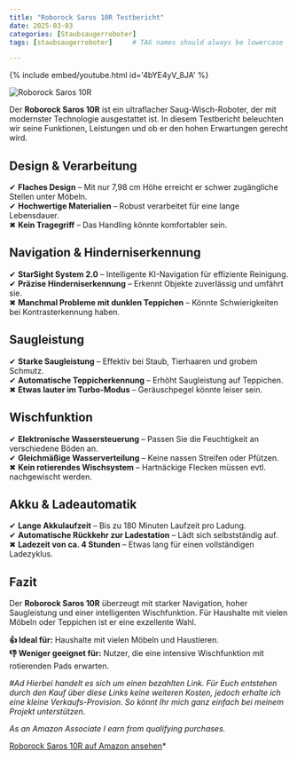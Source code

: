 ```yaml
---
title: "Roborock Saros 10R Testbericht"
date: 2025-03-03
categories: [Staubsaugerroboter]
tags: [staubsaugerroboter]     # TAG names should always be lowercase

---
```


{% include embed/youtube.html id='4bYE4yV_8JA' %}

![Roborock Saros 10R](https://m.media-amazon.com/images/I/71HJ5UqzgXL._AC_SL1500_.jpg)

Der **Roborock Saros 10R** ist ein ultraflacher Saug-Wisch-Roboter, der mit modernster Technologie ausgestattet ist. In diesem Testbericht beleuchten wir seine Funktionen, Leistungen und ob er den hohen Erwartungen gerecht wird.

## Design & Verarbeitung

✔ **Flaches Design** – Mit nur 7,98 cm Höhe erreicht er schwer zugängliche Stellen unter Möbeln.  
✔ **Hochwertige Materialien** – Robust verarbeitet für eine lange Lebensdauer.  
✖ **Kein Tragegriff** – Das Handling könnte komfortabler sein.

## Navigation & Hinderniserkennung

✔ **StarSight System 2.0** – Intelligente KI-Navigation für effiziente Reinigung.  
✔ **Präzise Hinderniserkennung** – Erkennt Objekte zuverlässig und umfährt sie.  
✖ **Manchmal Probleme mit dunklen Teppichen** – Könnte Schwierigkeiten bei Kontrasterkennung haben.

## Saugleistung

✔ **Starke Saugleistung** – Effektiv bei Staub, Tierhaaren und grobem Schmutz.  
✔ **Automatische Teppicherkennung** – Erhöht Saugleistung auf Teppichen.  
✖ **Etwas lauter im Turbo-Modus** – Geräuschpegel könnte leiser sein.

## Wischfunktion

✔ **Elektronische Wassersteuerung** – Passen Sie die Feuchtigkeit an verschiedene Böden an.  
✔ **Gleichmäßige Wasserverteilung** – Keine nassen Streifen oder Pfützen.  
✖ **Kein rotierendes Wischsystem** – Hartnäckige Flecken müssen evtl. nachgewischt werden.

## Akku & Ladeautomatik

✔ **Lange Akkulaufzeit** – Bis zu 180 Minuten Laufzeit pro Ladung.  
✔ **Automatische Rückkehr zur Ladestation** – Lädt sich selbstständig auf.  
✖ **Ladezeit von ca. 4 Stunden** – Etwas lang für einen vollständigen Ladezyklus.

## Fazit

Der **Roborock Saros 10R** überzeugt mit starker Navigation, hoher Saugleistung und einer intelligenten Wischfunktion. Für Haushalte mit vielen Möbeln oder Teppichen ist er eine exzellente Wahl.

**👍 Ideal für:** Haushalte mit vielen Möbeln und Haustieren.  
**👎 Weniger geeignet für:** Nutzer, die eine intensive Wischfunktion mit rotierenden Pads erwarten.


*#Ad*
*Hierbei handelt es sich um einen bezahlten Link. Für Euch entstehen durch den Kauf über diese Links keine weiteren Kosten, jedoch erhalte ich eine kleine Verkaufs-Provision. So könnt Ihr mich ganz einfach bei meinem Projekt unterstützen.*

*As an Amazon Associate I earn from qualifying purchases.*


[Roborock Saros 10R auf Amazon ansehen](https://amzn.to/43Km6Oq)*
